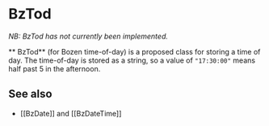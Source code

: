 # BzTod

*NB: BzTod has not currently been implemented.*

** BzTod** (for Bozen time-of-day) is a proposed class for storing a time of day. The time-of-day is stored as a string, so a value of `"17:30:00"` means half past 5 in the afternoon.

## See also

* [[BzDate]] and [[BzDateTime]]
